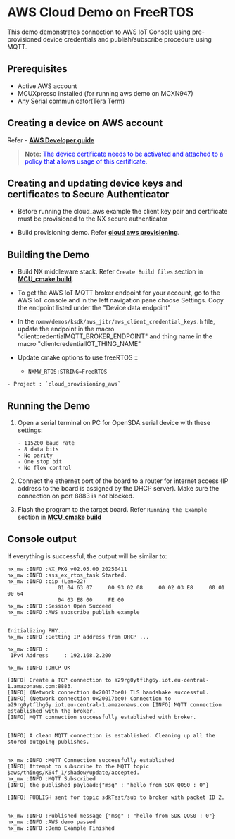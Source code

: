 # AWS Cloud Demo on FreeRTOS

This demo demonstrates connection to AWS IoT Console using
pre-provisioned device credentials and publish/subscribe procedure using
MQTT.

## Prerequisites

- Active AWS account
- MCUXpresso installed (for running aws demo on MCXN947)
- Any Serial communicator(Tera Term)

## Creating a device on AWS account

Refer - [**AWS Developer guide**](https://docs.aws.amazon.com/iot/latest/developerguide/iot-gs-first-thing.html)

>**Note:** <span style="color:blue;">The device certificate needs to be activated and attached to a policy that allows usage of this certificate.</span>

## Creating and updating device keys and certificates to Secure Authenticator

- Before running the cloud_aws example the client key pair and certificate must be provisioned to the NX secure authenticator

- Build provisioning demo. Refer [**cloud aws provisioning**](../provisioning/readme.md).

## Building the Demo

- Build NX middleware stack. Refer `Create Build files` section in [**MCU_cmake build**](../../../doc/mcu_cmake/readme.md).

- To get the AWS IoT MQTT broker endpoint for your account, go to the AWS IoT console and in the left navigation pane choose Settings. Copy the endpoint listed under the "Device data endpoint"

- In the `nxmw/demos/ksdk/aws_jitr/aws_client_credential_keys.h` file, update the endpoint in the macro "clientcredentialMQTT_BROKER_ENDPOINT" and thing name in the macro "clientcredentialIOT_THING_NAME"

- Update cmake options to use freeRTOS ::
    - `NXMW_RTOS:STRING=FreeRTOS`

```` console
- Project : `cloud_provisioning_aws`
````

## Running the Demo

1.  Open a serial terminal on PC for OpenSDA serial device with these
    settings:

        - 115200 baud rate
        - 8 data bits
        - No parity
        - One stop bit
        - No flow control

2.  Connect the ethernet port of the board to a router for internet access (IP address
    to the board is assigned by the DHCP server). Make sure the
    connection on port 8883 is not blocked.

3.  Flash the program to the target board. Refer `Running the Example` section in [**MCU_cmake build**](../../../doc/mcu_cmake/readme.md)

## Console output

If everything is successful, the output will be similar to:
```
nx_mw :INFO :NX_PKG_v02.05.00_20250411
nx_mw :INFO :sss_ex_rtos_task Started.
nx_mw :INFO :cip (Len=22)
                01 04 63 07     00 93 02 08     00 02 03 E8     00 01 00 64
                04 03 E8 00     FE 00
nx_mw :INFO :Session Open Succeed
nx_mw :INFO :AWS subscribe publish example


Initializing PHY...
nx_mw :INFO :Getting IP address from DHCP ...

nx_mw :INFO :
 IPv4 Address     : 192.168.2.200

nx_mw :INFO :DHCP OK

[INFO] Create a TCP connection to a29rg0ytflhg6y.iot.eu-central-1.amazonaws.com:8883.
[INFO] (Network connection 0x20017be0) TLS handshake successful.
[INFO] (Network connection 0x20017be0) Connection to a29rg0ytflhg6y.iot.eu-central-1.amazonaws.com [INFO] MQTT connection established with the broker.
[INFO] MQTT connection successfully established with broker.


[INFO] A clean MQTT connection is established. Cleaning up all the stored outgoing publishes.


nx_mw :INFO :MQTT Connection successfully established
[INFO] Attempt to subscribe to the MQTT topic $aws/things/K64f_1/shadow/update/accepted.
nx_mw :INFO :MQTT Subscribed
[INFO] the published payload:{"msg" : "hello from SDK QOS0 : 0"}

[INFO] PUBLISH sent for topic sdkTest/sub to broker with packet ID 2.


nx_mw :INFO :Published message {"msg" : "hello from SDK QOS0 : 0"}
nx_mw :INFO :AWS demo passed
nx_mw :INFO :Demo Example Finished
```
